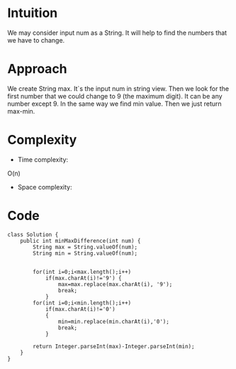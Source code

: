 # Intuition
<!-- Describe your first thoughts on how to solve this problem. -->
We may consider input num as a String. It will help to find the numbers that we have to change.
# Approach
<!-- Describe your approach to solving the problem. -->
We create String max. It`s the input num in string view. Then we look for the first number that we could change to 9 (the maximum digit). It can be any number except 9. In the same way we find min value. Then we just return max-min.
# Complexity
- Time complexity:
<!-- Add your time complexity here, e.g. $$O(n)$$ -->
O(n)
- Space complexity:
<!-- Add your space complexity here, e.g. $$O(n)$$ -->

# Code
```
class Solution {
    public int minMaxDifference(int num) {
        String max = String.valueOf(num);
        String min = String.valueOf(num);


        for(int i=0;i<max.length();i++)
            if(max.charAt(i)!='9') {
                max=max.replace(max.charAt(i), '9');
                break;
            }
        for(int i=0;i<min.length();i++)
            if(max.charAt(i)!='0')
            {
                min=min.replace(min.charAt(i),'0');
                break;
            }

        return Integer.parseInt(max)-Integer.parseInt(min);
    }
}
```